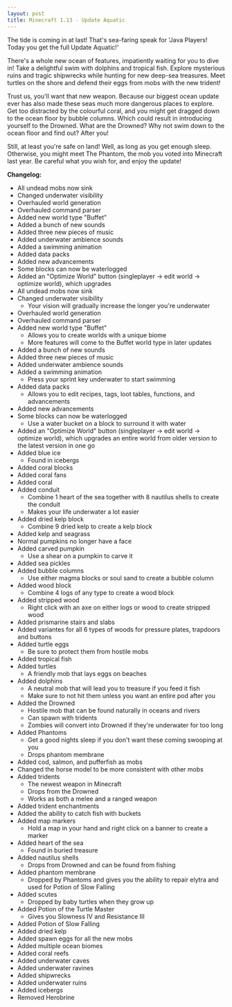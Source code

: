 ```yaml
---
layout: post
title: Minecraft 1.13 - Update Aquatic 
---
```


The tide is coming in at last! That's sea-faring speak for 'Java Players! Today you get the full Update Aquatic!'<br>

There's a whole new ocean of features, impatiently waiting for you to dive in! Take a delightful swim with dolphins and
tropical fish. Explore mysterious ruins and tragic shipwrecks while hunting for new deep-sea treasures. Meet turtles on
the shore and defend their eggs from mobs with the new trident!<br>

Trust us, you'll want that new weapon. Because our biggest ocean update ever has also made these seas much more
dangerous places to explore. Get too distracted by the colourful coral, and you might get dragged down to the ocean
floor by bubble columns. Which could result in introducing yourself to the Drowned. What are the Drowned? Why not swim
down to the ocean floor and find out? After you!<br>

Still, at least you're safe on land! Well, as long as you get enough sleep. Otherwise, you might meet The Phantom, the
mob you voted into Minecraft last year. Be careful what you wish for, and enjoy the update!<br>

**Changelog:**<br>

* All undead mobs now sink<br>
* Changed underwater visibility<br>
* Overhauled world generation<br>
* Overhauled command parser<br>
* Added new world type "Buffet"<br>
* Added a bunch of new sounds<br>
* Added three new pieces of music<br>
* Added underwater ambience sounds<br>
* Added a swimming animation<br>
* Added data packs<br>
* Added new advancements<br>
* Some blocks can now be waterlogged<br>
* Added an "Optimize World" button (singleplayer -> edit world -> optimize world), which upgrades<br>
* All undead mobs now sink<br>
* Changed underwater visibility<br>
    - Your vision will gradually increase the longer you're underwater<br>
* Overhauled world generation<br>
* Overhauled command parser<br>
* Added new world type "Buffet"<br>
    - Allows you to create worlds with a unique biome<br>
    - More features will come to the Buffet world type in later updates<br>
* Added a bunch of new sounds<br>
* Added three new pieces of music<br>
* Added underwater ambience sounds<br>
* Added a swimming animation<br>
    - Press your sprint key underwater to start swimming<br>
* Added data packs<br>
    - Allows you to edit recipes, tags, loot tables, functions, and advancements<br>
* Added new advancements<br>
* Some blocks can now be waterlogged<br>
    - Use a water bucket on a block to surround it with water<br>
* Added an "Optimize World" button (singleplayer -> edit world -> optimize world), which upgrades an entire world from
  older version to the latest version in one go<br>
* Added blue ice<br>
    - Found in icebergs<br>
* Added coral blocks<br>
* Added coral fans<br>
* Added coral<br>
* Added conduit<br>
    - Combine 1 heart of the sea together with 8 nautilus shells to create the conduit<br>
    - Makes your life underwater a lot easier<br>
* Added dried kelp block<br>
    - Combine 9 dried kelp to create a kelp block<br>
* Added kelp and seagrass<br>
* Normal pumpkins no longer have a face<br>
* Added carved pumpkin<br>
    - Use a shear on a pumpkin to carve it<br>
* Added sea pickles<br>
* Added bubble columns<br>
    - Use either magma blocks or soul sand to create a bubble column<br>
* Added wood block<br>
    - Combine 4 logs of any type to create a wood block<br>
* Added stripped wood<br>
    - Right click with an axe on either logs or wood to create stripped wood<br>
* Added prismarine stairs and slabs<br>
* Added variantes for all 6 types of woods for pressure plates, trapdoors and buttons<br>
* Added turtle eggs<br>
    - Be sure to protect them from hostile mobs<br>
* Added tropical fish<br>
* Added turtles<br>
    - A friendly mob that lays eggs on beaches<br>
* Added dolphins<br>
    - A neutral mob that will lead you to treasure if you feed it fish<br>
    - Make sure to not hit them unless you want an entire pod after you<br>
* Added the Drowned<br>
    - Hostile mob that can be found naturally in oceans and rivers<br>
    - Can spawn with tridents<br>
    - Zombies will convert into Drowned if they're underwater for too long<br>
* Added Phantoms<br>
    - Get a good nights sleep if you don't want these coming swooping at you<br>
    - Drops phantom membrane<br>
* Added cod, salmon, and pufferfish as mobs<br>
* Changed the horse model to be more consistent with other mobs<br>
* Added tridents<br>
    - The newest weapon in Minecraft<br>
    - Drops from the Drowned<br>
    - Works as both a melee and a ranged weapon<br>
* Added trident enchantments<br>
* Added the ability to catch fish with buckets<br>
* Added map markers<br>
    - Hold a map in your hand and right click on a banner to create a marker<br>
* Added heart of the sea<br>
    - Found in buried treasure<br>
* Added nautilus shells<br>
    - Drops from Drowned and can be found from fishing<br>
* Added phantom membrane<br>
    - Dropped by Phantoms and gives you the ability to repair elytra and used for Potion of Slow Falling<br>
* Added scutes<br>
    - Dropped by baby turtles when they grow up<br>
* Added Potion of the Turtle Master<br>
    - Gives you Slowness IV and Resistance III<br>
* Added Potion of Slow Falling<br>
* Added dried kelp<br>
* Added spawn eggs for all the new mobs<br>
* Added multiple ocean biomes<br>
* Added coral reefs<br>
* Added underwater caves<br>
* Added underwater ravines<br>
* Added shipwrecks<br>
* Added underwater ruins<br>
* Added icebergs<br>
* Removed Herobrine<br>
